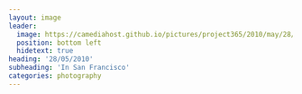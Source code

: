```yaml
---
layout: image
leader:
  image: https://camediahost.github.io/pictures/project365/2010/may/28/280510.jpg
  position: bottom left
  hidetext: true
heading: '28/05/2010'
subheading: 'In San Francisco'
categories: photography
---
```

